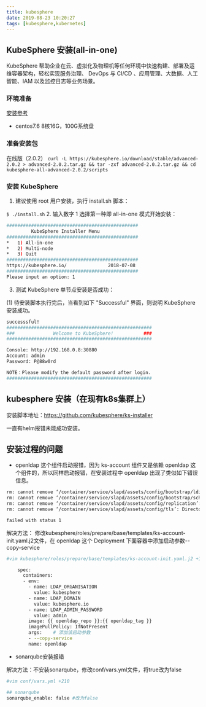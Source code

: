 ```yaml
---
title: kubesphere
date: 2019-08-23 10:20:27
tags: [kubesphere,kubernetes]
---
```


## KubeSphere 安装(all-in-one)

KubeSphere 帮助企业在云、虚拟化及物理机等任何环境中快速构建、部署及运维容器架构，轻松实现服务治理、 DevOps 与 CI/CD 、应用管理、大数据、人工智能、IAM 以及监控日志等业务场景。

### 环境准备

[安装参考](https://kubesphere.io/docs/advanced-v2.0/zh-CN/installation/all-in-one)

- centos7.6 8核16G，100G系统盘

### 准备安装包

在线版（2.0.2）
`curl -L https://kubesphere.io/download/stable/advanced-2.0.2 > advanced-2.0.2.tar.gz && tar -zxf advanced-2.0.2.tar.gz && cd kubesphere-all-advanced-2.0.2/scripts`

### 安装 KubeSphere

1. 建议使用 root 用户安装，执行 install.sh 脚本：

`$ ./install.sh`
2. 输入数字 1 选择第一种即 all-in-one 模式开始安装：

```bash
################################################
         KubeSphere Installer Menu
################################################
*   1) All-in-one
*   2) Multi-node
*   3) Quit
################################################
https://kubesphere.io/               2018-07-08
################################################
Please input an option: 1
```

3. 测试 KubeSphere 单节点安装是否成功：

(1) 待安装脚本执行完后，当看到如下 "Successful" 界面，则说明 KubeSphere 安装成功。

```bash
successsful!
#####################################################
###              Welcome to KubeSphere!           ###
#####################################################

Console: http://192.168.0.8:30880
Account: admin
Password: P@88w0rd

NOTE：Please modify the default password after login.
#####################################################
```


## kubesphere 安装（在现有k8s集群上）

安装脚本地址：https://github.com/kubesphere/ks-installer

一直有helm报错未能成功安装。

## 安装过程的问题

- openldap 这个组件启动报错，因为 ks-account 组件又是依赖 openldap 这个组件的，所以同样启动报错，在安装过程中 openldap 出现了类似如下错误信息。

```bash
rm: cannot remove ‘/container/service/slapd/assets/config/bootstrap/ldif/readonly-user’: Directory not empty 
rm: cannot remove ‘/container/service/slapd/assets/config/bootstrap/schema/mmc’: Directory not empty 
rm: cannot remove ‘/container/service/slapd/assets/config/replication’: Directory not empty 
rm: cannot remove ‘/container/service/slapd/assets/config/tls’: Directory not empty *** /container/run/startup/slapd 

failed with status 1
```

解决方法： 修改kubesphere/roles/prepare/base/templates/ks-account-init.yaml.j2文件，在 openldap 这个 Deployment 下面容器中添加启动参数--copy-service

```bash
#vim kubesphere/roles/prepare/base/templates/ks-account-init.yaml.j2 +122

    spec:
      containers:
      - env:
        - name: LDAP_ORGANISATION
          value: kubesphere
        - name: LDAP_DOMAIN
          value: kubesphere.io
        - name: LDAP_ADMIN_PASSWORD
          value: admin
        image: {{ openldap_repo }}:{{ openldap_tag }}
        imagePullPolicy: IfNotPresent
        args:    # 添加该启动参数
        - --copy-service
        name: openldap
```

- sonarqube安装报错

解决方法：不安装sonarqube，修改conf/vars.yml文件，将true改为false

```bash
#vim conf/vars.yml +210

## sonarqube
sonarqube_enable: false #改为false
```
